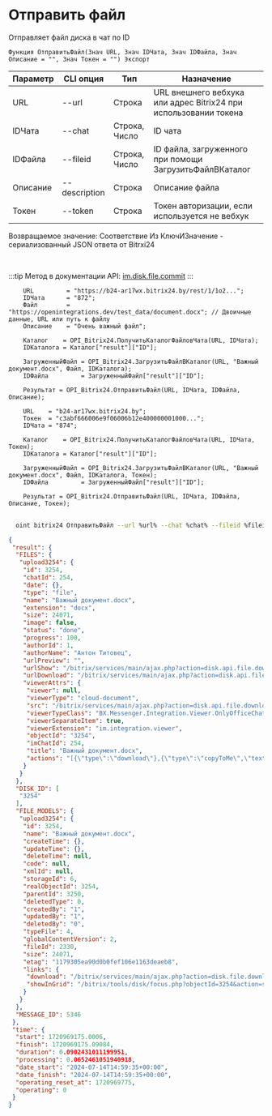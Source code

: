 ﻿---
sidebar_position: 5
---

# Отправить файл
 Отправляет файл диска в чат по ID



`Функция ОтправитьФайл(Знач URL, Знач IDЧата, Знач IDФайла, Знач Описание = "", Знач Токен = "") Экспорт`

  | Параметр | CLI опция | Тип | Назначение |
  |-|-|-|-|
  | URL | --url | Строка | URL внешнего вебхука или адрес Bitrix24 при использовании токена |
  | IDЧата | --chat | Строка, Число | ID чата |
  | IDФайла | --fileid | Строка, Число | ID файла, загруженного при помощи ЗагрузитьФайлВКаталог |
  | Описание | --description | Строка | Описание файла |
  | Токен | --token | Строка | Токен авторизации, если используется не вебхук |

  
  Возвращаемое значение:   Соответствие Из КлючИЗначение - сериализованный JSON ответа от Bitrxi24

<br/>

:::tip
Метод в документации API: [im.disk.file.commit](https://dev.1c-bitrix.ru/learning/course/index.php?COURSE_ID=93&LESSON_ID=11485)
:::
<br/>


```bsl title="Пример кода"
    URL         = "https://b24-ar17wx.bitrix24.by/rest/1/1o2...";
    IDЧата      = "872";
    Файл        = "https://openintegrations.dev/test_data/document.docx"; // Двоичные данные, URL или путь к файлу
    Описание    = "Очень важный файл";

    Каталог    = OPI_Bitrix24.ПолучитьКаталогФайловЧата(URL, IDЧата);
    IDКаталога = Каталог["result"]["ID"];

    ЗагруженныйФайл = OPI_Bitrix24.ЗагрузитьФайлВКаталог(URL, "Важный документ.docx", Файл, IDКаталога);
    IDФайла         = ЗагруженныйФайл["result"]["ID"];

    Результат = OPI_Bitrix24.ОтправитьФайл(URL, IDЧата, IDФайла, Описание);

    URL    = "b24-ar17wx.bitrix24.by";
    Токен  = "c3abf666006e9f06006b12e400000001000...";
    IDЧата = "874";

    Каталог    = OPI_Bitrix24.ПолучитьКаталогФайловЧата(URL, IDЧата, Токен);
    IDКаталога = Каталог["result"]["ID"];

    ЗагруженныйФайл = OPI_Bitrix24.ЗагрузитьФайлВКаталог(URL, "Важный документ.docx", Файл, IDКаталога, Токен);
    IDФайла         = ЗагруженныйФайл["result"]["ID"];

    Результат = OPI_Bitrix24.ОтправитьФайл(URL, IDЧата, IDФайла, Описание, Токен);
```



```sh title="Пример команды CLI"
    
  oint bitrix24 ОтправитьФайл --url %url% --chat %chat% --fileid %fileid% --description %description% --token %token%

```

```json title="Результат"
{
 "result": {
  "FILES": {
   "upload3254": {
    "id": 3254,
    "chatId": 254,
    "date": {},
    "type": "file",
    "name": "Важный документ.docx",
    "extension": "docx",
    "size": 24071,
    "image": false,
    "status": "done",
    "progress": 100,
    "authorId": 1,
    "authorName": "Антон Титовец",
    "urlPreview": "",
    "urlShow": "/bitrix/services/main/ajax.php?action=disk.api.file.download&SITE_ID=s1&humanRE=1&fileId=3254&fileName=%D0%92%D0%B0%D0%B6%D0%BD%D1%8B%D0%B9%20%D0%B4%D0%BE%D0%BA%D1%83%D0%BC%D0%B5%D0%BD%D1%82.docx",
    "urlDownload": "/bitrix/services/main/ajax.php?action=disk.api.file.download&SITE_ID=s1&humanRE=1&fileId=3254&fileName=%D0%92%D0%B0%D0%B6%D0%BD%D1%8B%D0%B9%20%D0%B4%D0%BE%D0%BA%D1%83%D0%BC%D0%B5%D0%BD%D1%82.docx",
    "viewerAttrs": {
     "viewer": null,
     "viewerType": "cloud-document",
     "src": "/bitrix/services/main/ajax.php?action=disk.api.file.download&SITE_ID=s1&humanRE=1&fileId=3254&fileName=%D0%92%D0%B0%D0%B6%D0%BD%D1%8B%D0%B9%20%D0%B4%D0%BE%D0%BA%D1%83%D0%BC%D0%B5%D0%BD%D1%82.docx",
     "viewerTypeClass": "BX.Messenger.Integration.Viewer.OnlyOfficeChatItem",
     "viewerSeparateItem": true,
     "viewerExtension": "im.integration.viewer",
     "objectId": "3254",
     "imChatId": 254,
     "title": "Важный документ.docx",
     "actions": "[{\"type\":\"download\"},{\"type\":\"copyToMe\",\"text\":\"Сохранить на Битрикс24 Диск\",\"action\":\"BXIM.disk.saveToDiskAction\",\"params\":{\"fileId\":\"3254\"},\"extension\":\"disk.viewer.actions\",\"buttonIconClass\":\"ui-btn-icon-cloud\"}]"
    }
   }
  },
  "DISK_ID": [
   "3254"
  ],
  "FILE_MODELS": {
   "upload3254": {
    "id": 3254,
    "name": "Важный документ.docx",
    "createTime": {},
    "updateTime": {},
    "deleteTime": null,
    "code": null,
    "xmlId": null,
    "storageId": 6,
    "realObjectId": 3254,
    "parentId": 3250,
    "deletedType": 0,
    "createdBy": "1",
    "updatedBy": "1",
    "deletedBy": "0",
    "typeFile": 4,
    "globalContentVersion": 2,
    "fileId": 2330,
    "size": 24071,
    "etag": "1179305ea90d0b0fef106e1163deaeb8",
    "links": {
     "download": "/bitrix/services/main/ajax.php?action=disk.file.download&SITE_ID=s1&fileId=3254",
     "showInGrid": "/bitrix/tools/disk/focus.php?objectId=3254&action=showObjectInGrid&ncc=1"
    }
   }
  },
  "MESSAGE_ID": 5346
 },
 "time": {
  "start": 1720969175.0006,
  "finish": 1720969175.09084,
  "duration": 0.0902431011199951,
  "processing": 0.0652461051940918,
  "date_start": "2024-07-14T14:59:35+00:00",
  "date_finish": "2024-07-14T14:59:35+00:00",
  "operating_reset_at": 1720969775,
  "operating": 0
 }
}
```
